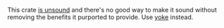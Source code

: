 This crate [is unsound](https://github.com/point-rs/shared-rc/issues/3) and there's no good way to make it sound without removing the benefits it purported to provide.
Use [yoke](https://crates.io/crates/yoke) instead.

<!--

[<img alt="github" src="https://img.shields.io/badge/github-point--rs/shared--rc-4078c0?style=for-the-badge&logo=github" height="20">](https://github.com/point-rs/shared-rc)
[<img alt="lib.rs" src="https://img.shields.io/crates/v/shared-rc.svg?label=lib.rs&style=for-the-badge&color=335a30&logo=rust" height="20">](https://lib.rs/crates/shared-rc)
[<img alt="docs.rs" src="https://img.shields.io/badge/docs.rs-shared--rc-353535?style=for-the-badge&logo=docs.rs" height="20">](https://docs.rs/shared-rc)

Reference-counted fat pointers that contain both an owning std `Rc` (or `Arc`)
and a pointer to a field owned by that `Rc`. This is a "self-referential" type
in the vein of [ouroboros](https://lib.rs/ouroboros) or [yoke](https://lib.rs/yoke).

By specializing just for the reference-counted pointers, this crate provides a
potentially simpler API compared to that of ouroboros, yoke, or any other crate
for general self-referential types.

You're *probably* better off using yoke, though.
-->
